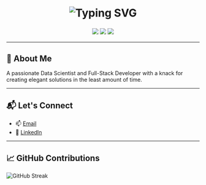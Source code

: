 <h1 align="center">
  <img src="https://readme-typing-svg.demolab.com?font=Fira+Code&size=28&pause=1000&color=00F700&center=true&vCenter=true&width=600&lines=%F0%9F%9A%80+Transforming+ideas+into+code+%7C+Vignesh+here." alt="Typing SVG" />
</h1>

<h3 align="center">
  <img src="https://img.shields.io/badge/Software%20Developer-blue?style=for-the-badge" />
  <img src="https://img.shields.io/badge/Aspiring%20Data%20Scientist-purple?style=for-the-badge" />
  <img src="https://img.shields.io/badge/Cloud%20Enthusiast-orange?style=for-the-badge" />
</h3>

---

## 🧠 About Me

A passionate Data Scientist and Full-Stack Developer with a knack for creating elegant solutions in the least amount of time.

---

## 📬 Let's Connect

- 📫 [Email](mailto:vignesh1996rajendran@gmail.com)  
- 💼 [LinkedIn](https://www.linkedin.com/in/vignesh-rajendran-436a6a256/)

---

## 📈 GitHub Contributions

![GitHub Streak](https://github-readme-streak-stats.herokuapp.com/?user=Vignesh96-R&theme=github_dark)  


